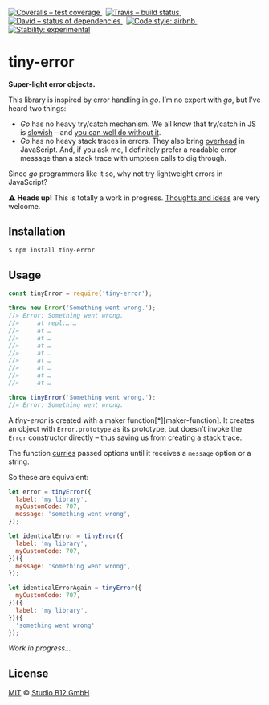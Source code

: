 [![Coveralls – test coverage
](https://img.shields.io/coveralls/studio-b12/tiny-error.svg?style=flat-square)
](https://coveralls.io/r/studio-b12/tiny-error)
 [![Travis – build status
](https://img.shields.io/travis/studio-b12/tiny-error/master.svg?style=flat-square)
](https://travis-ci.org/studio-b12/tiny-error)
 [![David – status of dependencies
](https://img.shields.io/david/studio-b12/tiny-error.svg?style=flat-square)
](https://david-dm.org/studio-b12/tiny-error)
 [![Code style: airbnb
](https://img.shields.io/badge/code%20style-airbnb-blue.svg?style=flat-square)
](https://github.com/airbnb/javascript)
 [![Stability: experimental
](https://img.shields.io/badge/stability-experimental-yellow.svg?style=flat-square)
](https://nodejs.org/api/documentation.html#documentation_stability_index)




tiny-error
==========

**Super-light error objects.**

This library is inspired by error handling in *go*. I’m no expert with *go*, but I’ve heard two things:

* *Go* has no heavy try/catch mechanism. We all know that try/catch in JS is [slowish](https://jsperf.com/try-catch-performance-overhead) – and [you can well do without it](http://stackoverflow.com/a/3217308/2816199).
* *Go* has no heavy stack traces in errors. They also bring [overhead](http://jsperf.com/new-error-vs-custom-error-object) in JavaScript. And, if you ask me, I definitely prefer a readable error message than a stack trace with umpteen calls to dig through.

Since *go* programmers like it so, why not try lightweight errors in JavaScript?


**⚠ Heads up!** This is totally a work in progress. [Thoughts and ideas][] are very welcome.

[Thoughts and ideas]:  https://github.com/studio-b12/tiny-error/issues




Installation
------------

```sh
$ npm install tiny-error
```




Usage
-----

```js
const tinyError = require('tiny-error');

throw new Error('Something went wrong.');
//» Error: Something went wrong.
//»     at repl:…:…
//»     at …
//»     at …
//»     at …
//»     at …
//»     at …
//»     at …
//»     at …
//»     at …

throw tinyError('Something went wrong.');
//» Error: Something went wrong.
```


A *tiny-error* is created with a maker function[*][maker-function]. It creates an object with `Error.prototype` as its prototype, but doesn’t invoke the `Error` constructor directly – thus saving us from creating a stack trace.

The function [curries][] passed options until it receives a `message` option or a string.

[curries]:  http://en.wikipedia.org/wiki/Currying

So these are equivalent:

```js
let error = tinyError({
  label: 'my library',
  myCustomCode: 707,
  message: 'something went wrong',
});

let identicalError = tinyError({
  label: 'my library',
  myCustomCode: 707,
})({
  message: 'something went wrong',
});

let identicalErrorAgain = tinyError({
  myCustomCode: 707,
})({
  label: 'my library',
})({
  'something went wrong'
});
```


*Work in progress…*




License
-------

[MIT][] © [Studio B12 GmbH][]

[MIT]: ./License.md
[Studio B12 GmbH]: http://studio-b12.de
